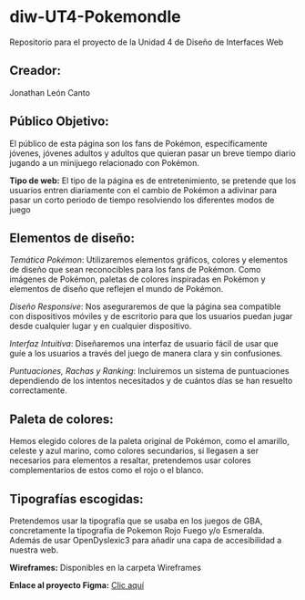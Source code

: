 # diw-UT4-Pokemondle
Repositorio para el proyecto de la Unidad 4 de Diseño de Interfaces Web

## **Creador:** 
Jonathan León Canto

## **Público Objetivo:** 
El público de esta página son los fans de Pokémon, específicamente jóvenes, jóvenes adultos y adultos que quieran pasar un breve tiempo diario jugando a un minijuego relacionado con Pokémon.

**Tipo de web:** El tipo de la página es de entretenimiento, se pretende que los usuarios entren diariamente con el cambio de Pokémon a adivinar para pasar un corto periodo de tiempo resolviendo los diferentes modos de juego

## **Elementos de diseño:**

*Temática Pokémon*: Utilizaremos elementos gráficos, colores y elementos de diseño que sean reconocibles para los fans de Pokémon. Como imágenes de Pokémon, paletas de colores inspiradas en Pokémon y elementos de diseño que reflejen el mundo de Pokémon.

*Diseño Responsive*: Nos aseguraremos de que la página sea compatible con dispositivos móviles y de escritorio para que los usuarios puedan jugar desde cualquier lugar y en cualquier dispositivo.

*Interfaz Intuitiva*: Diseñaremos una interfaz de usuario fácil de usar que guíe a los usuarios a través del juego de manera clara y sin confusiones.

*Puntuaciones, Rachas y Ranking*: Incluiremos un sistema de puntuaciones dependiendo de los intentos necesitados y de cuántos días se han resuelto correctamente. 

## **Paleta de colores:** 
Hemos elegido colores de la paleta original de Pokémon, como el amarillo, celeste y azul marino, como colores secundarios, si llegasen a ser necesarios para elementos a resaltar, pretendemos usar colores complementarios de estos como el rojo o el blanco.

## **Tipografías escogidas:** 
Pretendemos usar la tipografía que se usaba en los juegos de GBA, concretamente la tipografía de Pokemon Rojo Fuego y/o Esmeralda. Además de usar OpenDyslexic3 para añadir una capa de accesibilidad a nuestra web.

**Wireframes:** 
Disponibles en la carpeta Wireframes

**Enlace al proyecto Figma:** [Clic aquí](https://www.figma.com/file/yNA3jgI3jNE7yZ23gdWf0p/P%C3%A1ginas-Pok%C3%A9mondle?type=design&node-id=0%3A1&mode=design&t=HGYvvJiiAwXI65Uc-1)